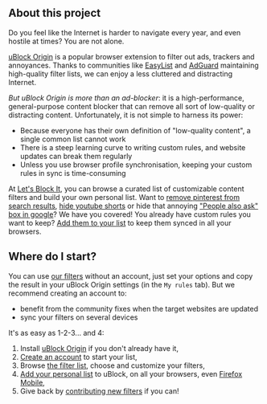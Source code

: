 ## About this project

Do you feel like the Internet is harder to navigate every year, and even hostile at times? You are not alone.

[uBlock Origin](https://ublockorigin.com/) is a popular browser extension to filter out ads, trackers and annoyances.
Thanks to communities like [EasyList](https://easylist.to/) and
[AdGuard](https://kb.adguard.com/en/general/adguard-ad-filters) maintaining high-quality filter lists, we can enjoy a
less cluttered and distracting Internet.

*But uBlock Origin is more than an ad-blocker*: it is a high-performance, general-purpose content blocker that can
remove all sort of low-quality or distracting content. Unfortunately, it is not simple to harness its power:

- Because everyone has their own definition of "low-quality content", a single common list cannot work
- There is a steep learning curve to writing custom rules, and website updates can break them regularly
- Unless you use browser profile synchronisation, keeping your custom rules in sync is time-consuming

At [Let's Block It](https://letsblock.it/filters), you can browse a curated list of customizable content filters and
build your own personal list. Want to
[remove pinterest from search results](https://letsblock.it/filters/search-results),
[hide youtube shorts](https://letsblock.it/filters/youtube-shorts) or hide that annoying
["People also ask" box in google](https://letsblock.it/filters/google-search-cleanup)? We have you covered!
You already have custom rules you want to keep? [Add them to your list](https://letsblock.it/filters/custom-rules)
to keep them synced in all your browsers.

## Where do I start?

You can use [our filters](https://letsblock.it/filters) without an account, just set your options and
copy the result in your uBlock Origin settings (in the `My rules` tab). But we recommend creating an account to:

- benefit from the community fixes when the target websites are updated
- sync your filters on several devices

It's as easy as 1-2-3... and 4:

1. Install [uBlock Origin](https://ublockorigin.com/) if you don't already have it,
2. [Create an account](https://letsblock.it/user/account) to start your list,
3. Browse [the filter list](https://letsblock.it/filters), choose and customize your filters,
4. [Add your personal list](https://letsblock.it/help/use-list) to uBlock, on all your browsers, even
   [Firefox Mobile](https://play.google.com/store/apps/details?id=org.mozilla.firefox),
5. Give back by [contributing new filters](https://letsblock.it/help/contributing) if you can!
